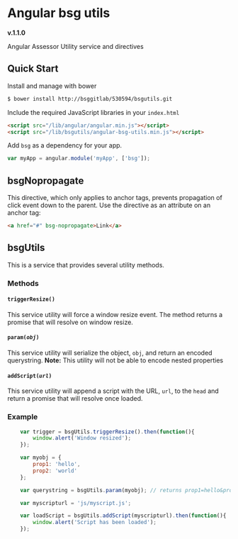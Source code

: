 # Angular bsg utils

**v.1.1.0**

Angular Assessor Utility service and directives

## Quick Start

Install and manage with bower

```sh
$ bower install http://bsggitlab/530594/bsgutils.git
```

Include the required JavaScript libraries in your `index.html`

```html
<script src="/lib/angular/angular.min.js"></script>
<script src="/lib/bsgutils/angular-bsg-utils.min.js"></script>
```

Add `bsg` as a dependency for your app.

```js
var myApp = angular.module('myApp', ['bsg']);
```

## bsgNopropagate

This directive, which only applies to anchor tags, prevents propagation of click event down to the parent. Use the directive as an attribute on an anchor tag:

```html
<a href="#" bsg-nopropagate>Link</a>
```

## bsgUtils

This is a service that provides several utility methods.

### Methods

#### `triggerResize()`

This service utility will force a window resize event. The method returns a promise that will resolve on window resize.

#### <code>param(*obj*)</code>

This service utility will serialize the object, `obj`,  and return an encoded querystring. **Note:** This utility will not be able to encode nested properties

#### <code>addScript(*url*)</code>

This service utility will append a script with the URL, `url`,  to the `head` and return a promise that will resolve once loaded.

### Example

```js
	var trigger = bsgUtils.triggerResize().then(function(){
		window.alert('Window resized');
	});

	var myobj = {
		prop1: 'hello',
		prop2: 'world'
	};

	var querystring = bsgUtils.param(myobj); // returns prop1=hello&prop2=world

	var myscripturl = 'js/myscript.js';

	var loadScript = bsgUtils.addScript(myscripturl).then(function(){
		window.alert('Script has been loaded');
	});
```